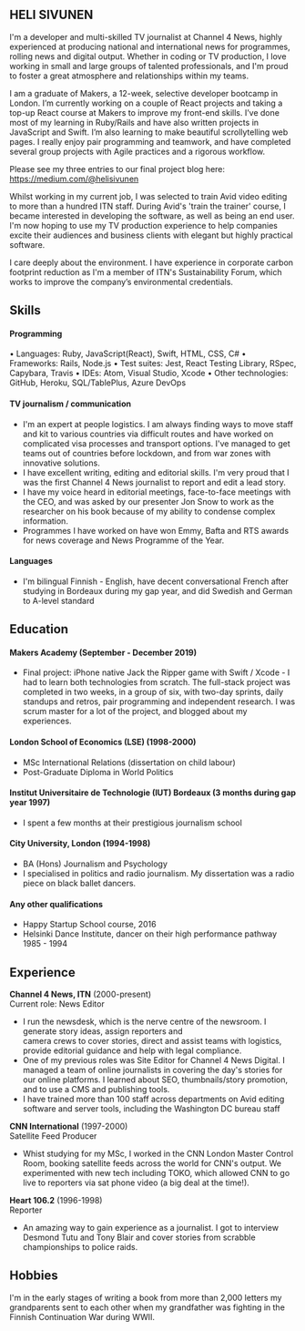 ## HELI SIVUNEN

I'm a developer and multi-skilled TV journalist at Channel 4 News, highly experienced at producing 
national and international news for programmes, rolling news and digital output. Whether in coding 
or TV production, I love working in small and large groups of talented professionals, and I'm proud 
to foster a great atmosphere and relationships within my teams. 

I am a graduate of Makers, a 12-week, selective developer bootcamp in London. I’m currently working on 
a couple of React projects and taking a top-up React course at Makers to improve my front-end skills. 
I’ve done most of my learning in Ruby/Rails and have also written projects in JavaScript and Swift. 
I’m also learning to make beautiful scrollytelling web pages. I really enjoy pair programming and 
teamwork, and have completed several group projects with Agile practices and a rigorous workflow.

Please see my three entries to our final project blog here: https://medium.com/@helisivunen

Whilst working in my current job, I was selected to train Avid video editing to more than a hundred 
ITN staff. During Avid's 'train the trainer' course, I became interested in developing the software, 
as well as being an end user. I'm now hoping to use my TV production experience to help companies 
excite their audiences and business clients with elegant but highly practical software.

I care deeply about the environment. I have experience in corporate carbon footprint reduction as I'm a 
member of ITN's Sustainability Forum, which works to improve the company’s environmental credentials.

## Skills

#### Programming

•	Languages: Ruby, JavaScript(React), Swift, HTML, CSS, C#
•	Frameworks: Rails, Node.js
•	Test suites: Jest, React Testing Library, RSpec, Capybara, Travis
•	IDEs: Atom, Visual Studio, Xcode
•	Other technologies: GitHub, Heroku, SQL/TablePlus, Azure DevOps 

#### TV journalism / communication

- I'm an expert at people logistics. I am always finding ways to move staff and kit to various countries 
via difficult routes and have worked on complicated visa processes and transport options. I've managed to 
get teams out of countries before lockdown, and from war zones with innovative solutions. 
- I have excellent writing, editing and editorial skills. I'm very proud that I was the first Channel 4 News 
journalist to report and edit a lead story.
- I have my voice heard in editorial meetings, face-to-face meetings with the CEO, and was asked by our 
presenter Jon Snow to work as the researcher on his book because of my ability to condense complex information. 
- Programmes I have worked on have won Emmy, Bafta and RTS awards for news coverage and News Programme of 
the Year.

#### Languages

- I'm bilingual Finnish - English, have decent conversational French after studying in Bordeaux during my 
gap year, and did Swedish and German to A-level standard

## Education

#### Makers Academy (September - December 2019)

- Final project: iPhone native Jack the Ripper game with Swift / Xcode - I had to learn both technologies 
from scratch. The full-stack project was completed in two weeks, in a group of six, with two-day sprints, 
daily standups and retros, pair programming and independent research. I was scrum master for a lot of the 
project, and blogged about my experiences.

#### London School of Economics (LSE) (1998-2000)

- MSc International Relations (dissertation on child labour)
- Post-Graduate Diploma in World Politics

#### Institut Universitaire de Technologie (IUT) Bordeaux (3 months during gap year 1997)

- I spent a few months at their prestigious journalism school

#### City University, London (1994-1998)

- BA (Hons) Journalism and Psychology
- I specialised in politics and radio journalism. My dissertation was a radio piece on black ballet dancers.

#### Any other qualifications

- Happy Startup School course, 2016 
- Helsinki Dance Institute, dancer on their high performance pathway 1985 - 1994

## Experience

**Channel 4 News, ITN** (2000-present)    
Current role: News Editor 
- I run the newsdesk, which is the nerve centre of the newsroom. I generate story ideas, assign reporters and  
camera crews to cover stories, direct and assist teams with logistics, provide editorial guidance and help with 
legal compliance. 
- One of my previous roles was Site Editor for Channel 4 News Digital. I managed a team of online journalists 
in covering the day's stories for our online platforms. I learned about SEO, thumbnails/story promotion, 
and to use a CMS and publishing tools.
- I have trained more than 100 staff across departments on Avid editing software and server tools, including 
the Washington DC bureau staff

**CNN International** (1997-2000)   
Satellite Feed Producer
-	Whist studying for my MSc, I worked in the CNN London Master Control Room, booking satellite feeds across 
the world for CNN's output. We experimented with new tech including TOKO, which allowed CNN to go live to 
reporters via sat phone video (a big deal at the time!).

**Heart 106.2** (1996-1998)   
Reporter 
- An amazing way to gain experience as a journalist. I got to interview Desmond Tutu and Tony Blair and cover 
stories from scrabble championships to police raids.

## Hobbies
I'm in the early stages of writing a book from more than 2,000 letters my grandparents sent to each other when 
my grandfather was fighting in the Finnish Continuation War during WWII.
